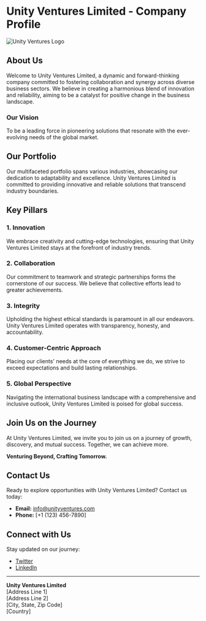 # Unity Ventures Limited - Company Profile

![Unity Ventures Logo](link-to-your-logo.png)

## About Us

Welcome to Unity Ventures Limited, a dynamic and forward-thinking company committed to fostering collaboration and synergy across diverse business sectors. We believe in creating a harmonious blend of innovation and reliability, aiming to be a catalyst for positive change in the business landscape.

### Our Vision

To be a leading force in pioneering solutions that resonate with the ever-evolving needs of the global market.

## Our Portfolio

Our multifaceted portfolio spans various industries, showcasing our dedication to adaptability and excellence. Unity Ventures Limited is committed to providing innovative and reliable solutions that transcend industry boundaries.

## Key Pillars

### 1. Innovation

We embrace creativity and cutting-edge technologies, ensuring that Unity Ventures Limited stays at the forefront of industry trends.

### 2. Collaboration

Our commitment to teamwork and strategic partnerships forms the cornerstone of our success. We believe that collective efforts lead to greater achievements.

### 3. Integrity

Upholding the highest ethical standards is paramount in all our endeavors. Unity Ventures Limited operates with transparency, honesty, and accountability.

### 4. Customer-Centric Approach

Placing our clients' needs at the core of everything we do, we strive to exceed expectations and build lasting relationships.

### 5. Global Perspective

Navigating the international business landscape with a comprehensive and inclusive outlook, Unity Ventures Limited is poised for global success.

## Join Us on the Journey

At Unity Ventures Limited, we invite you to join us on a journey of growth, discovery, and mutual success. Together, we can achieve more.

**Venturing Beyond, Crafting Tomorrow.**

## Contact Us

Ready to explore opportunities with Unity Ventures Limited? Contact us today:

- **Email:** [info@unityventures.com](mailto:info@unityventures.com)
- **Phone:** [+1 (123) 456-7890]

## Connect with Us

Stay updated on our journey:

- [Twitter](https://twitter.com/unityventures)
- [LinkedIn](https://www.linkedin.com/company/unityventures)

---

**Unity Ventures Limited**  
[Address Line 1]  
[Address Line 2]  
[City, State, Zip Code]  
[Country]

